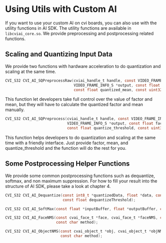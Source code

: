 # Using Utils with Custom AI

If you want to use your custom AI on cvi boards, you can also use with the utility functions in AI SDK. The utility functions are available in ``libcviai_core.so``. We provide preprocessing and postprocessing related functions.

## Scaling and Quantizing Input Data

We provide two functions with hardware acceleration to do quantization and scaling at the same time.

```c
CVI_S32 CVI_AI_SQPreprocessRaw(cviai_handle_t handle, const VIDEO_FRAME_INFO_S *frame,
                               VIDEO_FRAME_INFO_S *output, const float quantized_factor,
                               const float quantized_mean, const uint32_t thread);
```

This function let developers take full control over the value of factor and mean, but they will have to calculate the quantized factor and mean manually.

```c
CVI_S32 CVI_AI_SQPreprocess(cviai_handle_t handle, const VIDEO_FRAME_INFO_S *frame,
                            VIDEO_FRAME_INFO_S *output, const float factor, const float mean,
                            const float quantize_threshold, const uint32_t thread);
```

This function helps developers to do quantization and scaling at the same time with a friendly interface. Just provide factor, mean, and quantize_threshold and the function will do the rest for you.

## Some Postprocessing Helper Functions

We provide some common postprocessing functions such as dequantize, softmax, and non maximum suppression. For how to fill your result into the structure of AI SDK, please take a look at chapter 4.

```c
CVI_S32 CVI_AI_Dequantize(const int8_t *quantizedData, float *data, const uint32_t bufferSize,
                          const float dequantizeThreshold);

CVI_S32 CVI_AI_SoftMax(const float *inputBuffer, float *outputBuffer, const uint32_t bufferSize);

CVI_S32 CVI_AI_FaceNMS(const cvai_face_t *face, cvai_face_t *faceNMS, const float threshold,
                       const char method);

CVI_S32 CVI_AI_ObjectNMS(const cvai_object_t *obj, cvai_object_t *objNMS, const float threshold,
                         const char method);
```
